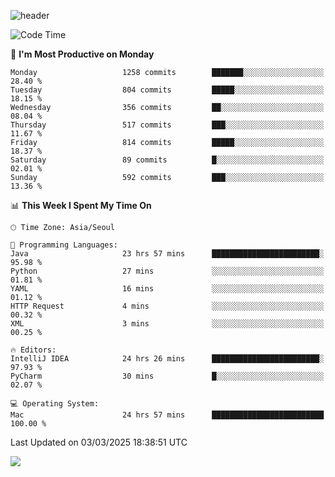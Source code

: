 ![header](https://capsule-render.vercel.app/api?type=Egg&color=timeAuto&height=300&section=header&text=PoPo&fontSize=90&animation=fadeIn)

  <!--START_SECTION:waka-->
![Code Time](http://img.shields.io/badge/Code%20Time-2%2C492%20hrs%2010%20mins-blue)

📅 **I'm Most Productive on Monday** 

```text
Monday                   1258 commits        ███████░░░░░░░░░░░░░░░░░░   28.40 % 
Tuesday                  804 commits         █████░░░░░░░░░░░░░░░░░░░░   18.15 % 
Wednesday                356 commits         ██░░░░░░░░░░░░░░░░░░░░░░░   08.04 % 
Thursday                 517 commits         ███░░░░░░░░░░░░░░░░░░░░░░   11.67 % 
Friday                   814 commits         █████░░░░░░░░░░░░░░░░░░░░   18.37 % 
Saturday                 89 commits          █░░░░░░░░░░░░░░░░░░░░░░░░   02.01 % 
Sunday                   592 commits         ███░░░░░░░░░░░░░░░░░░░░░░   13.36 % 
```


📊 **This Week I Spent My Time On** 

```text
🕑︎ Time Zone: Asia/Seoul

💬 Programming Languages: 
Java                     23 hrs 57 mins      ████████████████████████░   95.98 % 
Python                   27 mins             ░░░░░░░░░░░░░░░░░░░░░░░░░   01.81 % 
YAML                     16 mins             ░░░░░░░░░░░░░░░░░░░░░░░░░   01.12 % 
HTTP Request             4 mins              ░░░░░░░░░░░░░░░░░░░░░░░░░   00.32 % 
XML                      3 mins              ░░░░░░░░░░░░░░░░░░░░░░░░░   00.25 % 

🔥 Editors: 
IntelliJ IDEA            24 hrs 26 mins      ████████████████████████░   97.93 % 
PyCharm                  30 mins             █░░░░░░░░░░░░░░░░░░░░░░░░   02.07 % 

💻 Operating System: 
Mac                      24 hrs 57 mins      █████████████████████████   100.00 % 
```


 Last Updated on 03/03/2025 18:38:51 UTC
<!--END_SECTION:waka-->



<img src="https://capsule-render.vercel.app/api?type=Egg&color=timeAuto&height=300&section=footer&text=PoPo&fontSize=90&animation=fadeIn&reversal=true" />
